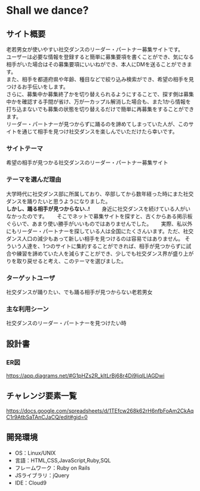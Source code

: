 # Shall we dance?

## サイト概要
老若男女が使いやすい社交ダンスのリーダー・パートナー募集サイトです。  
ユーザーは必要な情報を登録すると簡単に募集要項を書くことができ、気になる相手がいた場合はその募集要項にいいねができ、本人にDMを送ることができます。  
また、相手を都道府県や年齢、種目などで絞り込み検索ができ、希望の相手を見つけるお手伝いをします。  
さらに、募集中か募集終了かを切り替えられるようにすることで、探す側は募集中かを確認する手間が省け、万が一カップル解消した場合も、また1から情報を打ち込まないでも募集の状態を切り替えるだけで簡単に再募集をすることができます。  
リーダー・パートナーが見つからずに踊るのを諦めてしまっていた人が、このサイトを通じて相手を見つけ社交ダンスを楽しんでいただけたら幸いです。

### サイトテーマ
希望の相手が見つかる社交ダンスのリーダー・パートナー募集サイト

### テーマを選んだ理由
大学時代に社交ダンス部に所属しており、卒部してから数年経った時にまた社交ダンスを踊りたいと思うようになりました。  
__しかし、踊る相手が見つからない..!__　　
身近に社交ダンスを続けている人がいなかったのです。　　
そこでネットで募集サイトを探すと、古くからある掲示板ぐらいで、あまり使い勝手がいいものではありませんでした。　　
実際、私以外にもリーダー・パートナーを探している人は全国にたくさんいます。ただ、社交ダンス人口の減少もあって新しい相手を見つけるのは容易ではありません。 
そういう人達を、1つのサイトに集約することができれば、相手が見つからずに試合や練習を諦めていた人を減らすことができ、少しでも社交ダンス界が盛り上がりを取り戻せると考え、このテーマを選びました。

### ターゲットユーザ
社交ダンスが踊りたい、でも踊る相手が見つからない老若男女

### 主な利用シーン
社交ダンスのリーダー・パートナーを見つけたい時

## 設計書

### ER図
<https://app.diagrams.net/#G1pHZs2R_kItLrBj68r4Di9ljqILIAGDwi>

## チャレンジ要素一覧
<https://docs.google.com/spreadsheets/d/1TEfcw268k62rH6nfbFoAm2CkAqC1r9AtbSaTAnCJaCQ/edit#gid=0>

## 開発環境
- OS：Linux/UNIX
- 言語：HTML,CSS,JavaScript,Ruby,SQL
- フレームワーク：Ruby on Rails
- JSライブラリ：jQuery
- IDE：Cloud9

